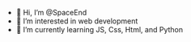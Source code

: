 - 👋 Hi, I’m @SpaceEnd
- 👀 I’m interested in web development
- 🌱 I’m currently learning JS, Css, Html, and Python

<!---
SpaceEnd/SpaceEnd is a ✨ special ✨ repository because its `README.md` (this file) appears on your GitHub profile.
You can click the Preview link to take a look at your changes.
--->
